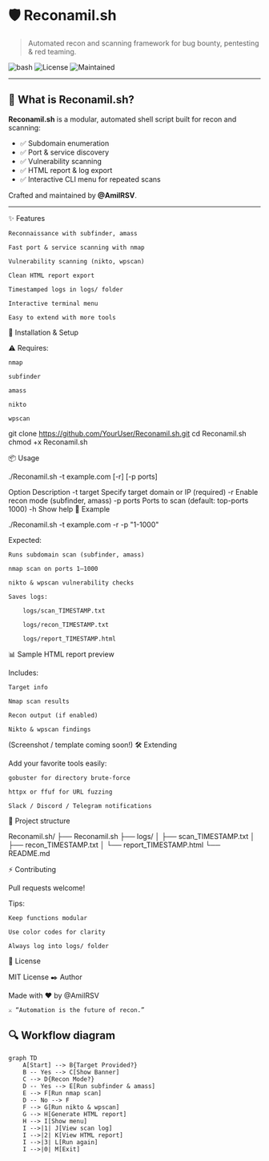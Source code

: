 # 🛡️ Reconamil.sh
> Automated recon and scanning framework for bug bounty, pentesting & red teaming.

![bash](https://img.shields.io/badge/Shell-Bash-green?style=for-the-badge)
![License](https://img.shields.io/badge/License-MIT-blue?style=for-the-badge)
![Maintained](https://img.shields.io/badge/Maintained%3F-yes-purple?style=for-the-badge)

---

## 🚀 What is Reconamil.sh?
**Reconamil.sh** is a modular, automated shell script built for recon and scanning:

- ✅ Subdomain enumeration  
- ✅ Port & service discovery  
- ✅ Vulnerability scanning  
- ✅ HTML report & log export  
- ✅ Interactive CLI menu for repeated scans

Crafted and maintained by **@AmilRSV**.

---

✨ Features

    Reconnaissance with subfinder, amass

    Fast port & service scanning with nmap

    Vulnerability scanning (nikto, wpscan)

    Clean HTML report export

    Timestamped logs in logs/ folder

    Interactive terminal menu

    Easy to extend with more tools

🧰 Installation & Setup

⚠️ Requires:

    nmap

    subfinder

    amass

    nikto

    wpscan

git clone https://github.com/YourUser/Reconamil.sh.git
cd Reconamil.sh
chmod +x Reconamil.sh

📦 Usage

./Reconamil.sh -t example.com [-r] [-p ports]

Option	Description
-t target	Specify target domain or IP (required)
-r	Enable recon mode (subfinder, amass)
-p ports	Ports to scan (default: top-ports 1000)
-h	Show help
🧪 Example

./Reconamil.sh -t example.com -r -p "1-1000"

Expected:

    Runs subdomain scan (subfinder, amass)

    nmap scan on ports 1–1000

    nikto & wpscan vulnerability checks

    Saves logs:

        logs/scan_TIMESTAMP.txt

        logs/recon_TIMESTAMP.txt

        logs/report_TIMESTAMP.html

📊 Sample HTML report preview

Includes:

    Target info

    Nmap scan results

    Recon output (if enabled)

    Nikto & wpscan findings

(Screenshot / template coming soon!)
🛠️ Extending

Add your favorite tools easily:

    gobuster for directory brute-force

    httpx or ffuf for URL fuzzing

    Slack / Discord / Telegram notifications

📂 Project structure

Reconamil.sh/
├── Reconamil.sh
├── logs/
│   ├── scan_TIMESTAMP.txt
│   ├── recon_TIMESTAMP.txt
│   └── report_TIMESTAMP.html
└── README.md

⚡ Contributing

Pull requests welcome!

Tips:

    Keep functions modular

    Use color codes for clarity

    Always log into logs/ folder

📜 License

MIT License
✒️ Author

Made with ❤️ by @AmilRSV

    ⚔️ “Automation is the future of recon.”

## 🔍 Workflow diagram

```mermaid
graph TD
    A[Start] --> B{Target Provided?}
    B -- Yes --> C[Show Banner]
    C --> D{Recon Mode?}
    D -- Yes --> E[Run subfinder & amass]
    E --> F[Run nmap scan]
    D -- No --> F
    F --> G[Run nikto & wpscan]
    G --> H[Generate HTML report]
    H --> I[Show menu]
    I -->|1| J[View scan log]
    I -->|2| K[View HTML report]
    I -->|3| L[Run again]
    I -->|0| M[Exit]
